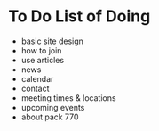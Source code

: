 # To Do List of Doing

- basic site design
- how to join
- use articles
- news
- calendar
- contact
- meeting times & locations
- upcoming events
- about pack 770
